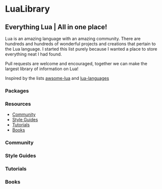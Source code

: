 # LuaLibrary
## Everything Lua | All in one place!

Lua is an amazing language with an amazing community. There are hundreds and hundreds of wonderful projects and creations that pertain to the Lua language. I started this list purely because I wanted a place to store everything neat I had found.

Pull requests are welcome and encouraged, together we can make the largest library of information on Lua!

Inspired by the lists [awsome-lua](https://github.com/LewisJEllis/awesome-lua) and [lua-languages](https://github.com/hengestone/lua-languages)

### Packages

### Resources
- [Community](#community)
- [Style Guides](#style-Guides)
- [Tutorials](#tutorials)
- [Books](#books)

### Community

### Style Guides

### Tutorials

### Books
